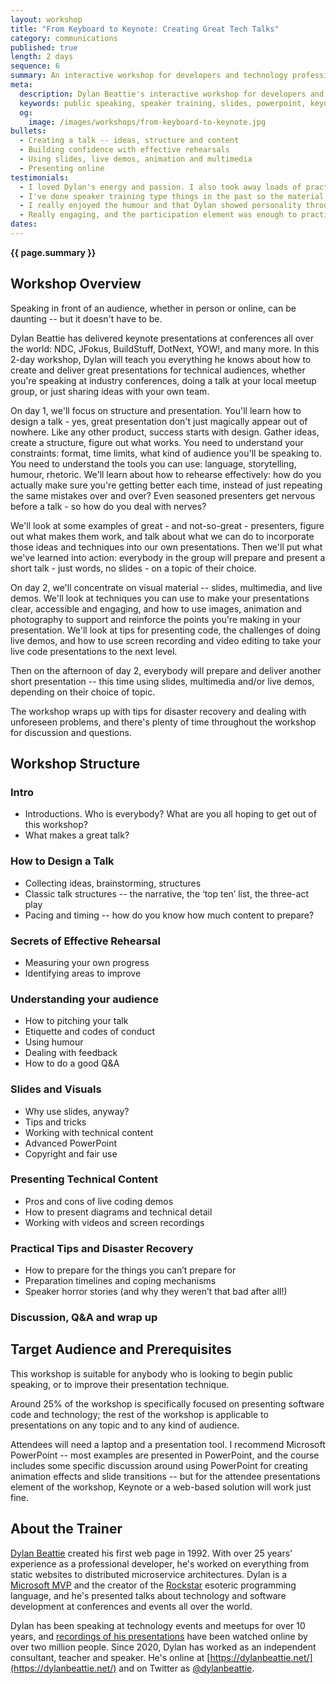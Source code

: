 ```yaml
---
layout: workshop
title: "From Keyboard to Keynote: Creating Great Tech Talks"
category: communications
published: true
length: 2 days
sequence: 6
summary: An interactive workshop for developers and technology professionals who are interested in public speaking. Learn how to create and deliver great technical talks and presentations.
meta:
  description: Dylan Beattie's interactive workshop for developers and technology professionals who are interested in public speaking. Learn how to create and deliver great technical talks and presentations.
  keywords: public speaking, speaker training, slides, powerpoint, keynote, presentations, cfp, conferences, tech talks, meetups
  og:
    image: /images/workshops/from-keyboard-to-keynote.jpg
bullets:
  - Creating a talk -- ideas, structure and content
  - Building confidence with effective rehearsals
  - Using slides, live demos, animation and multimedia
  - Presenting online
testimonials:
  - I loved Dylan's energy and passion. I also took away loads of practical ways to improve my speaking skills.
  - I've done speaker training type things in the past so the material was not really new, but Dylan's way of presenting it is just SO MUCH better than previous training sessions.
  - I really enjoyed the humour and that Dylan showed personality throughout the workshop.
  - Really engaging, and the participation element was enough to practice but not too much to feel overwhelmed
dates:
---
```


<strong>{{ page.summary }}</strong>

<!-- div style="text-align: center;">
<iframe width="560" height="315" style="margin: 8px auto;" src="https://www.youtube.com/embed/1ebOQVCXQss" frameborder="0" allow="accelerometer; autoplay; clipboard-write; encrypted-media; gyroscope; picture-in-picture" allowfullscreen></iframe>
</div -->
## Workshop Overview 

Speaking in front of an audience, whether in person or online, can be daunting -- but it doesn't have to be.

Dylan Beattie has delivered keynote presentations at conferences all over the world: NDC, JFokus, BuildStuff, DotNext, YOW!, and many more. In this 2-day workshop, Dylan will teach you everything he knows about how to create and deliver great presentations for technical audiences, whether you're speaking at industry conferences, doing a talk at your local meetup group, or just sharing ideas with your own team.

On day 1, we'll focus on structure and presentation. You'll learn how to design a talk - yes, great presentation don't just magically appear out of nowhere. Like any other product, success starts with design. Gather ideas, create a structure, figure out what works. You need to understand your constraints: format, time limits, what kind of audience you'll be speaking to. You need to understand the tools you can use: language, storytelling, humour, rhetoric. We'll learn about how to rehearse effectively: how do you actually make sure you're getting better each time, instead of just repeating the same mistakes over and over? Even seasoned presenters get nervous before a talk - so how do you deal with nerves?

We'll look at some examples of great - and not-so-great - presenters, figure out what makes them work, and talk about what we can do to incorporate those ideas and techniques into our own presentations. Then we'll put what we've learned into action: everybody in the group will prepare and present a short talk - just words, no slides - on a topic of their choice.

On day 2, we'll concentrate on visual material --  slides, multimedia, and live demos. We'll look at techniques you can use to make your presentations clear, accessible and engaging, and how to use images, animation and photography to support and reinforce the points you're making in your presentation. We'll look at tips for presenting code, the challenges of doing live demos, and how to use screen recording and video editing to take your live code presentations to the next level.

Then on the afternoon of day 2, everybody will prepare and deliver another short presentation -- this time using slides, multimedia and/or live demos, depending on their choice of topic.

The workshop wraps up with tips for disaster recovery and dealing with unforeseen problems, and there's plenty of time throughout the workshop for discussion and questions. 
## Workshop Structure

### Intro

* Introductions. Who is everybody? What are you all hoping to get out of this workshop?
* What makes a great talk?

### How to Design a Talk

* Collecting ideas, brainstorming, structures
* Classic talk structures -- the narrative, the ‘top ten’ list, the three-act play
* Pacing and timing -- how do you know how much content to prepare?

### Secrets of Effective Rehearsal

* Measuring your own progress
* Identifying areas to improve

### Understanding your audience

* How to pitching your talk
* Etiquette and codes of conduct
* Using humour
* Dealing with feedback 
* How to do a good Q&A

### Slides and Visuals

* Why use slides, anyway?
* Tips and tricks
* Working with technical content
* Advanced PowerPoint
* Copyright and fair use

### Presenting Technical Content

* Pros and cons of live coding demos
* How to present diagrams and technical detail
* Working with videos and screen recordings

### Practical Tips and Disaster Recovery

* How to prepare for the things you can’t prepare for
* Preparation timelines and coping mechanisms
* Speaker horror stories (and why they weren’t that bad after all!)

### Discussion, Q&A and wrap up

## Target Audience and Prerequisites

This workshop is suitable for anybody who is looking to begin public speaking, or to improve their presentation technique.

Around 25% of the workshop is specifically focused on presenting software code and technology; the rest of the workshop is applicable to presentations on any topic and to any kind of audience.

Attendees will need a laptop and a presentation tool. I recommend Microsoft PowerPoint -- most examples are presented in PowerPoint, and the course includes some specific discussion around using PowerPoint for creating animation effects and slide transitions -- but for the attendee presentations element of the workshop, Keynote or a web-based solution will work just fine.
## About the Trainer

[Dylan Beattie](https://dylanbeattie.net/about) created his first web page in 1992. With over 25 years' experience as a professional developer, he's worked on everything from static websites to distributed microservice architectures. Dylan is a [Microsoft MVP](https://mvp.microsoft.com/en-us/PublicProfile/5002699) and the creator of the [Rockstar](https://codewithrockstar.com) esoteric programming language, and he's presented talks about technology and software development at conferences and events all over the world.

Dylan has been speaking at technology events and meetups for over 10 years, and  [recordings of his presentations](https://youtube.com/playlist?list=PLw0jj21rhfkM8gBoADhQlLsGqlNW0c29b) have been watched online by over two million people. Since 2020, Dylan has worked as an independent consultant, teacher and speaker. He's online at [https://dylanbeattie.net/](https://dylanbeattie.net/) and on Twitter as [@dylanbeattie](https://twitter.com/dylanbeattie).
